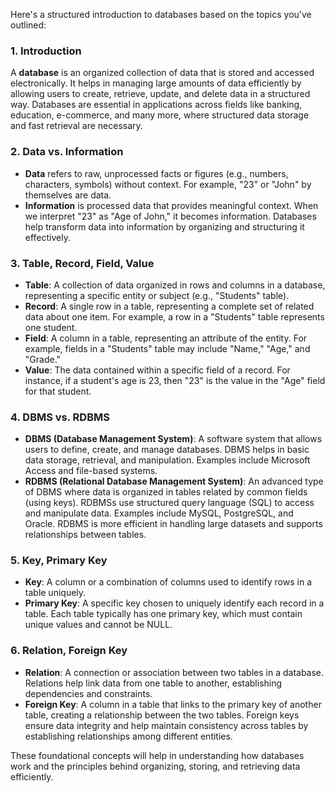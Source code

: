 Here's a structured introduction to databases based on the topics you've outlined:

### 1. Introduction
A **database** is an organized collection of data that is stored and accessed electronically. It helps in managing large amounts of data efficiently by allowing users to create, retrieve, update, and delete data in a structured way. Databases are essential in applications across fields like banking, education, e-commerce, and many more, where structured data storage and fast retrieval are necessary.

### 2. Data vs. Information
- **Data** refers to raw, unprocessed facts or figures (e.g., numbers, characters, symbols) without context. For example, "23" or "John" by themselves are data.
- **Information** is processed data that provides meaningful context. When we interpret "23" as "Age of John," it becomes information. Databases help transform data into information by organizing and structuring it effectively.

### 3. Table, Record, Field, Value
- **Table**: A collection of data organized in rows and columns in a database, representing a specific entity or subject (e.g., "Students" table).
- **Record**: A single row in a table, representing a complete set of related data about one item. For example, a row in a "Students" table represents one student.
- **Field**: A column in a table, representing an attribute of the entity. For example, fields in a "Students" table may include "Name," "Age," and "Grade."
- **Value**: The data contained within a specific field of a record. For instance, if a student's age is 23, then "23" is the value in the "Age" field for that student.

### 4. DBMS vs. RDBMS
- **DBMS (Database Management System)**: A software system that allows users to define, create, and manage databases. DBMS helps in basic data storage, retrieval, and manipulation. Examples include Microsoft Access and file-based systems.
- **RDBMS (Relational Database Management System)**: An advanced type of DBMS where data is organized in tables related by common fields (using keys). RDBMSs use structured query language (SQL) to access and manipulate data. Examples include MySQL, PostgreSQL, and Oracle. RDBMS is more efficient in handling large datasets and supports relationships between tables.

### 5. Key, Primary Key
- **Key**: A column or a combination of columns used to identify rows in a table uniquely.
- **Primary Key**: A specific key chosen to uniquely identify each record in a table. Each table typically has one primary key, which must contain unique values and cannot be NULL.

### 6. Relation, Foreign Key
- **Relation**: A connection or association between two tables in a database. Relations help link data from one table to another, establishing dependencies and constraints.
- **Foreign Key**: A column in a table that links to the primary key of another table, creating a relationship between the two tables. Foreign keys ensure data integrity and help maintain consistency across tables by establishing relationships among different entities. 

These foundational concepts will help in understanding how databases work and the principles behind organizing, storing, and retrieving data efficiently.
